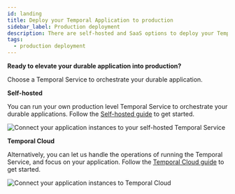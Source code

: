 ```yaml
---
id: landing
title: Deploy your Temporal Application to production
sidebar_label: Production deployment
description: There are self-hosted and SaaS options to deploy your Temporal Application to production.
tags:
  - production deployment
---
```


**Ready to elevate your durable application into production?**

Choose a Temporal Service to orchestrate your durable application.

**Self-hosted**

You can run your own production level Temporal Service to orchestrate your durable applications.
Follow the [Self-hosted guide](/self-hosted-guide) to get started.

![Connect your application instances to your self-hosted Temporal Service](/diagrams/basic-platform-topology-self-hosted.svg)

**Temporal Cloud**

Alternatively, you can let us handle the operations of running the Temporal Service, and focus on your application.
Follow the [Temporal Cloud guide](/cloud) to get started.

![Connect your application instances to Temporal Cloud](/diagrams/basic-platform-topology-cloud.svg)
